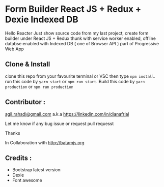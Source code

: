 # Form Builder React JS + Redux + Dexie Indexed DB
Hello Reacter
Just show source code from my last project, create form builder under React JS + Redux thunk with service worker enabled, offline databse enabled with Indexed DB ( one of Browser API ) part of Progressive Web App

## Clone & Install

clone this repo from your favourite terminal or VSC then type `npm install`. run this code by `yarn start` or `npm run start`. Build this code by `yarn production` or `npm run production`

## Contributor :
agil.rahadi@gmail.com a.k.a https://linkedin.com/in/dianafrial

Let me know if any bug issue or request pull requesst

Thanks

In Collaboration with http://batamjs.org

## Credits :

- Bootstrap latest version
- Dexie
- Font awesome
